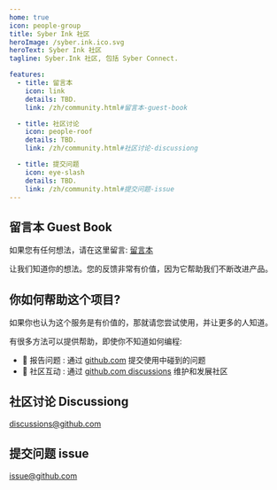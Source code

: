 ```yaml
---
home: true
icon: people-group
title: Syber Ink 社区
heroImage: /syber.ink.ico.svg
heroText: Syber Ink 社区
tagline: Syber.Ink 社区, 包括 Syber Connect. 

features:
  - title: 留言本
    icon: link
    details: TBD. 
    link: /zh/community.html#留言本-guest-book

  - title: 社区讨论
    icon: people-roof
    details: TBD.
    link: /zh/community.html#社区讨论-discussiong

  - title: 提交问题
    icon: eye-slash
    details: TBD. 
    link: /zh/community.html#提交问题-issue
---
```


## 留言本 Guest Book
如果您有任何想法，请在这里留言: [留言本](https://github.com/syberink/SyberInkWeb/discussions/1)

让我们知道你的想法。您的反馈非常有价值，因为它帮助我们不断改进产品。

## 你如何帮助这个项目?
如果你也认为这个服务是有价值的，那就请您尝试使用，并让更多的人知道。

有很多方法可以提供帮助，即使你不知道如何编程:  
- 🐛 报告问题 : 通过 [github.com](https://github.com/syberink/SyberInkWeb/issues/issues)  提交使用中碰到的问题 
- 📆 社区互动 : 通过 [github.com discussions](https://github.com/syberink/SyberInkWeb/discussions) 维护和发展社区 


## 社区讨论 Discussiong
[discussions@github.com ](https://github.com/syberink/SyberInkWeb/discussions)

## 提交问题 issue
[issue@github.com](https://github.com/syberink/SyberInkWeb/issues/issues)
